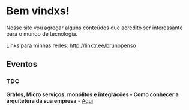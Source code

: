 # Bem vindxs!

Nesse site vou agregar alguns conteúdos que acredito ser interessante para o mundo de tecnologia.

Links para minhas redes: <http://linktr.ee/brunopenso>

## Eventos

### TDC

**Grafos, Micro serviços, monólitos e integrações - Como conhecer a arquitetura da sua empresa** - [Aqui](tdc/2021)

